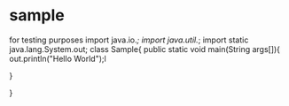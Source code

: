 # sample
for testing purposes
import java.io.*;
import java.util.*;
import static java.lang.System.out;
class Sample{
 public static void main(String args[]){
  out.println("Hello World");l
 
 
 }


}

